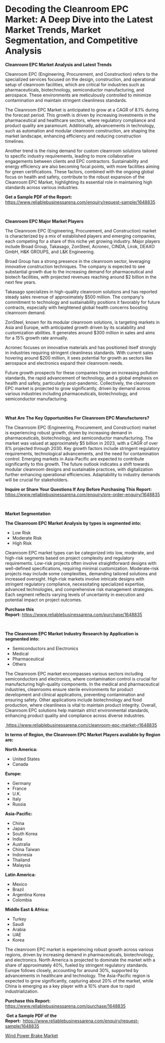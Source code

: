 <p><h1>Decoding the Cleanroom EPC Market: A Deep Dive into the Latest Market Trends, Market Segmentation, and Competitive Analysis</h1></p><p><strong>Cleanroom EPC Market Analysis and Latest Trends</strong></p>
<p><p>Cleanroom EPC (Engineering, Procurement, and Construction) refers to the specialized services focused on the design, construction, and operational setup of cleanroom facilities, which are critical for industries such as pharmaceuticals, biotechnology, semiconductor manufacturing, and aerospace. These environments are meticulously controlled to minimize contamination and maintain stringent cleanliness standards.</p><p>The Cleanroom EPC Market is anticipated to grow at a CAGR of 8.1% during the forecast period. This growth is driven by increasing investments in the pharmaceutical and healthcare sectors, where regulatory compliance and product quality are paramount. Additionally, advancements in technology, such as automation and modular cleanroom construction, are shaping the market landscape, enhancing efficiency and reducing construction timelines. </p><p>Another trend is the rising demand for custom cleanroom solutions tailored to specific industry requirements, leading to more collaborative engagements between clients and EPC contractors. Sustainability and energy efficiency are also becoming focal points, with more facilities aiming for green certifications. These factors, combined with the ongoing global focus on health and safety, contribute to the robust expansion of the Cleanroom EPC Market, highlighting its essential role in maintaining high standards across various industries.</p></p>
<p><strong>Get a Sample PDF of the Report:&nbsp;</strong> <a href="https://www.reliablebusinessarena.com/enquiry/request-sample/1648835?utm_campaign=2639&utm_medium=2&utm_source=Github&utm_content=ia&utm_term=26032025&utm_id=cleanroom-epc">https://www.reliablebusinessarena.com/enquiry/request-sample/1648835</a></p>
<p>&nbsp;</p>
<p><strong>Cleanroom EPC Major Market Players</strong></p>
<p><p>The Cleanroom EPC (Engineering, Procurement, and Construction) market is characterized by a mix of established players and emerging companies, each competing for a share of this niche yet growing industry. Major players include Broad Group, Takasago, ZonSteel, Acronec, CINDA, Lirok, DEAXO GmbH, H&K GROUPS, and L&K Engineering.</p><p>Broad Group has a strong presence in the cleanroom sector, leveraging innovative construction techniques. The company is expected to see substantial growth due to the increasing demand for pharmaceutical and biotech facilities, with projected revenues reaching around $2 billion in the next few years.</p><p>Takasago specializes in high-quality cleanroom solutions and has reported steady sales revenue of approximately $500 million. The company's commitment to technology and sustainability positions it favorably for future contracts, especially with heightened global health concerns boosting cleanroom demand.</p><p>ZonSteel, known for its modular cleanroom solutions, is targeting markets in Asia and Europe, with anticipated growth driven by its scalability and customization abilities. It generates around $300 million in sales and aims for a 15% growth rate annually.</p><p>Acronec focuses on innovative materials and has positioned itself strongly in industries requiring stringent cleanliness standards. With current sales hovering around $200 million, it sees potential for growth as sectors like aerospace and electronics expand their cleanroom needs.</p><p>Future growth prospects for these companies hinge on increasing pollution standards, the rapid advancement of technology, and a global emphasis on health and safety, particularly post-pandemic. Collectively, the cleanroom EPC market is projected to grow significantly, driven by demand across various industries including pharmaceuticals, biotechnology, and semiconductor manufacturing.</p></p>
<p>&nbsp;</p>
<p><strong>What Are The Key Opportunities For Cleanroom EPC Manufacturers?</strong></p>
<p><p>The Cleanroom EPC (Engineering, Procurement, and Construction) market is experiencing robust growth, driven by increasing demand in pharmaceuticals, biotechnology, and semiconductor manufacturing. The market was valued at approximately $5 billion in 2023, with a CAGR of over 8% projected through 2030. Key growth factors include stringent regulatory requirements, technological advancements, and the need for contamination control. Emerging markets in Asia-Pacific are expected to contribute significantly to this growth. The future outlook indicates a shift towards modular cleanroom designs and sustainable practices, with digitalization further enhancing operational efficiencies. Adaptability to industry demands will be crucial for stakeholders.</p></p>
<p><strong>Inquire or Share Your Questions If Any Before Purchasing This Report:</strong> <a href="https://www.reliablebusinessarena.com/enquiry/pre-order-enquiry/1648835?utm_campaign=2639&utm_medium=2&utm_source=Github&utm_content=ia&utm_term=26032025&utm_id=cleanroom-epc">https://www.reliablebusinessarena.com/enquiry/pre-order-enquiry/1648835</a></p>
<p>&nbsp;</p>
<p><strong>Market Segmentation</strong></p>
<p><strong>The Cleanroom EPC Market Analysis by types is segmented into:</strong></p>
<p><ul><li>Low Risk</li><li>Moderate Risk</li><li>High Risk</li></ul></p>
<p><p>Cleanroom EPC market types can be categorized into low, moderate, and high-risk segments based on project complexity and regulatory requirements. Low-risk projects often involve straightforward designs with well-defined specifications, requiring minimal customization. Moderate-risk projects may include some complexities, demanding tailored solutions and increased oversight. High-risk markets involve intricate designs with stringent regulatory compliance, necessitating specialized expertise, advanced technologies, and comprehensive risk management strategies. Each segment reflects varying levels of uncertainty in execution and potential impact on project outcomes.</p></p>
<p><strong>Purchase this Report:&nbsp;</strong><a href="https://www.reliablebusinessarena.com/purchase/1648835?utm_campaign=2639&utm_medium=2&utm_source=Github&utm_content=ia&utm_term=26032025&utm_id=cleanroom-epc">https://www.reliablebusinessarena.com/purchase/1648835</a></p>
<p>&nbsp;</p>
<p><strong>The Cleanroom EPC Market Industry Research by Application is segmented into:</strong></p>
<p><ul><li>Semiconductors and Electronics</li><li>Medical</li><li>Pharmaceutical</li><li>Others</li></ul></p>
<p><p>The Cleanroom EPC market encompasses various sectors including semiconductors and electronics, where contamination control is crucial for manufacturing high-quality components. In the medical and pharmaceutical industries, cleanrooms ensure sterile environments for product development and clinical applications, preventing contamination and ensuring safety. Other applications include biotechnology and food production, where cleanliness is vital to maintain product integrity. Overall, Cleanroom EPC solutions help maintain strict environmental standards, enhancing product quality and compliance across diverse industries.</p></p>
<p><a href="https://www.reliablebusinessarena.com/cleanroom-epc-market-r1648835?utm_campaign=2639&utm_medium=2&utm_source=Github&utm_content=ia&utm_term=26032025&utm_id=cleanroom-epc">&nbsp;https://www.reliablebusinessarena.com/cleanroom-epc-market-r1648835</a></p>
<p><strong>In terms of Region, the Cleanroom EPC Market Players available by Region are:</strong></p>
<p>
    <p> <strong> North America: </strong>
        <ul>
            <li>United States</li>
            <li>Canada</li>
        </ul>
        </p> 
    <p> <strong> Europe: </strong>
        <ul>
            <li>Germany</li>
            <li>France</li>
            <li>U.K.</li>
            <li>Italy</li>
            <li>Russia</li>
        </ul>
        </p> 
    <p> <strong> Asia-Pacific: </strong>
        <ul>
            <li>China</li>
            <li>Japan</li>
            <li>South Korea</li>
            <li>India</li>
            <li>Australia</li>
            <li>China Taiwan</li>
            <li>Indonesia</li>
            <li>Thailand</li>
            <li>Malaysia</li>
        </ul>
        </p> 
    <p> <strong> Latin America: </strong>
        <ul>
            <li>Mexico</li>
            <li>Brazil</li>
            <li>Argentina Korea</li>
            <li>Colombia</li>
        </ul>
        </p> 
    <p> <strong> Middle East & Africa: </strong>
        <ul>
            <li>Turkey</li>
            <li>Saudi</li>
            <li>Arabia</li>
            <li>UAE</li>
            <li>Korea</li>
        </ul>
    </p>
    </p>
<p><p>The cleanroom EPC market is experiencing robust growth across various regions, driven by increasing demand in pharmaceuticals, biotechnology, and electronics. North America is projected to dominate the market with a share of approximately 40%, fueled by stringent regulatory standards. Europe follows closely, accounting for around 30%, supported by advancements in healthcare and technology. The Asia-Pacific region is expected to grow significantly, capturing about 20% of the market, while China is emerging as a key player with a 10% share due to rapid industrialization.</p></p>
<p><strong>Purchase this Report: </strong><a href="https://www.reliablebusinessarena.com/purchase/1648835?utm_campaign=2639&utm_medium=2&utm_source=Github&utm_content=ia&utm_term=26032025&utm_id=cleanroom-epc">https://www.reliablebusinessarena.com/purchase/1648835</a></p>
<p>&nbsp;<strong>Get a Sample PDF of the Report:&nbsp;&nbsp;</strong><a href="https://www.reliablebusinessarena.com/enquiry/request-sample/1648835?utm_campaign=2639&utm_medium=2&utm_source=Github&utm_content=ia&utm_term=26032025&utm_id=cleanroom-epc">https://www.reliablebusinessarena.com/enquiry/request-sample/1648835</a></p>
<p><strong></strong></p>
<p><p><a href="https://github.com/hartsockdonnette82/Market-Research-Report-List-1/blob/main/wind-power-brake-market.md?utm_campaign=2639&utm_medium=2&utm_source=Github&utm_content=ia&utm_term=26032025&utm_id=cleanroom-epc">Wind Power Brake Market</a></p></p>